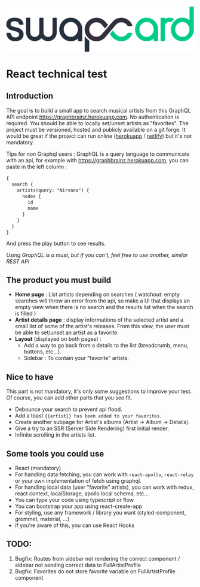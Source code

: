![Logo Swapcard](./assets/logo_swapcard.svg)

# React technical test

## Introduction

The goal is to build a small app to search musical artists from this GraphQL API endpoint <https://graphbrainz.herokuapp.com>.
No authentication is required.
You should be able to locally set/unset artists as "favorites".
The project must be versioned, hosted and publicly available on a git forge.
It would be great if the project can run online ([herokuapp](https://www.heroku.com) / [netlify](https://www.netlify.com)) but it's not mandatory.

Tips for non Graphql users : 
GraphQL is a query language to communicate with an api, for example with <https://graphbrainz.herokuapp.com>, you can paste in the left column :
```
{
  search {
    artists(query: "Nirvana") {
      nodes {
        id
        name
      }
    }
  }
}
```
And press the play button to see results.

_Using GraphQL is a must, but if you can't, feel free to use another, similar REST API_


## The product you must build

- **Home page** :
  List artists depending on searches
  (
  watchout: empty searches will throw an error from the api,
  so make a UI that displays an empty view when there is no search
  and the results list when the search is filled
  )
- **Artist details page** :
  display informations of the selected artist and a small list of some of the artist's releases.
  From this view, the user must be able to set/unset an artist as a favorite.
- **Layout** (displayed on both pages) :
  - Add a way to go back from a details to the list (breadcrumb, menu, buttons, etc...).
  - Sidebar : To contain your "favorite" artists.

## Nice to have

This part is not mandatory,
it's only some suggestions to improve your test.
Of course, you can add other parts that you see fit.

- Debounce your search to prevent api flood.
- Add a toast `{{artist}} has been added to your favorites`.
- Create another subpage for Artist's albums (Artist -> Album -> Details).
- Give a try to an SSR (Server Side Rendering) first initial render.
- Infinite scrolling in the artists list.

## Some tools you could use

- React (mandatory)
- For handling data fetching,
  you can work with `react-apollo`, `react-relay`
  or your own implementation of fetch using graphql.
- For handling local data (user "favorite" artists),
  you can work with redux, react context, localStorage, apollo local schema, etc...
- You can type your code using typescript or flow
- You can bootstrap your app using react-create-app
- For styling, use any framework / library you want
  (styled-component, grommet, material, ...)
- if you're aware of this, you can use React Hooks



## TODO:

1. Bugfix: Routes from sidebar not rendering the correct component / sidebar not sending correct data to FullArtistProfile
2. Bugfix: Favorites do not store favorite variable on FullArtistProfile component
